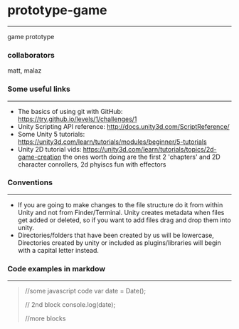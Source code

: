 # prototype-game
----------------
game prototype

### collaborators
matt, malaz

### Some useful links
------------
- The basics of using git with GitHub: https://try.github.io/levels/1/challenges/1
- Unity Scripting API reference: http://docs.unity3d.com/ScriptReference/
- Some Unity 5 tutorials: https://unity3d.com/learn/tutorials/modules/beginner/5-tutorials
- Unity 2D tutorial vids: https://unity3d.com/learn/tutorials/topics/2d-game-creation
the ones worth doing are the first 2 'chapters' and 2D character conrollers, 2d phyiscs fun with effectors

### Conventions
---------------
- If you are going to make changes to the file structure do it from within Unity and not from Finder/Terminal. Unity creates metadata when files get added or deleted, so if you want to add files drag and drop them into unity.
- Directories/folders that have been created by us will be lowercase, Directories created by unity or included as plugins/libraries will begin with a capital letter instead.


### Code examples in markdow
----------------------------
> //some javascript code
> var date = Date();
>
> // 2nd block
> console.log(date);
>
> //more blocks

